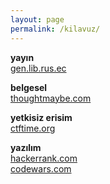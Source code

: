 ```yaml
---
layout: page
permalink: /kilavuz/
---
```

**yayın**  
[gen.lib.rus.ec](http://gen.lib.rus.ec)

**belgesel**  
[thoughtmaybe.com](http://thoughtmaybe.com)

**yetkisiz erisim**  
[ctftime.org](http://ctftime.org)

**yazılım**  
[hackerrank.com](http://hackerrank.com)  
[codewars.com](http://codewars.com)  
